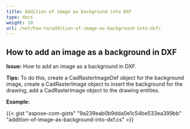 ```yaml
---
title: Addition of image as background into DXF
type: docs
weight: 10
url: /net/how-to/addition-of-image-as-background-into-dxf/
---
```


## **How to add an image as a background in DXF**

**Issue:** How to add an image as a background in DXF.

**Tips:** To do this, create a CadRasterImageDef object for the background image, create a CadRasterImage object to insert the background for the drawing, add a CadRasterImage object to the drawing entities.

**Example:**

{{< gist "aspose-com-gists" "9a239eab0b9dda0e1c54be533ea399bb" "addition-of-image-as-background-into-dxf.cs" >}}